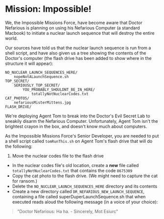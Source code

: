 #	Mission: Impossible!

We, the Impossible Missions Force, have become aware that Doctor Nefarious is planning on using his Nefarious Computer (a standard Macbook) to initiate a nuclear launch sequence that will destroy the entire world.

Our sources have told us that the nuclear launch sequence is run from a shell script, and have also given us a tree showing the contents of the Doctor's computer (the flash drive has been added to show where in the structure it will appear):

	NO_NUCLEAR_LAUNCH_SEQUENCES_HERE/
		nopeNotALaunchSequence.sh
	TOP_SECRET/
		SERIOUSLY_TOP_SECRET/
			YOU_PROBABLY_SHOULDNT_BE_IN_HERE/
				totallyNotNuclearCodes.txt
	CAT_PHOTOS/
		nefariousMisterMittens.jpg
	FLASH_DRIVE/

We're deploying Agent Tom to break into the Doctor's Evil Secret Lab to sneakily disarm the Nefarious Computer. Unfortunately, Agent Tom isn't the brightest crayon in the box, and doesn't know much about computers.

As the Impossible Missions Force's Senior Developer, you are needed to put a shell script called `tomRunThis.sh` on Agent Tom's flash drive that will do the following:

1.	Move the nuclear codes file to the flash drive
-	In the nuclear codes file's old location, create a **new** file called `totallyNotNuclearCodes.txt` that contains the code `8675309`
-	Copy the cat photo to the flash drive. (We might need to capture the cat for ransom.)
-	Delete the `NO_NUCLEAR_LAUNCH_SEQUENCES_HERE` directory and its contents
-	Create a new directory called `DR_NEFARIOUS_NEW_LAUNCH_SEQUENCE`, containing a file called superDuperLaunchSequence.sh that when executed reads aloud the following message (in a voice of your choice):

>	"Doctor Nefarious: Ha ha. - Sincerely, Mot Esiurc"
